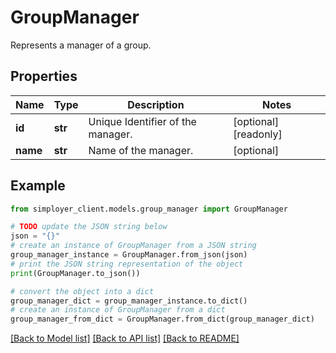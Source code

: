# GroupManager

Represents a manager of a group.

## Properties

Name | Type | Description | Notes
------------ | ------------- | ------------- | -------------
**id** | **str** | Unique Identifier of the manager. | [optional] [readonly] 
**name** | **str** | Name of the manager. | [optional] 

## Example

```python
from simployer_client.models.group_manager import GroupManager

# TODO update the JSON string below
json = "{}"
# create an instance of GroupManager from a JSON string
group_manager_instance = GroupManager.from_json(json)
# print the JSON string representation of the object
print(GroupManager.to_json())

# convert the object into a dict
group_manager_dict = group_manager_instance.to_dict()
# create an instance of GroupManager from a dict
group_manager_from_dict = GroupManager.from_dict(group_manager_dict)
```
[[Back to Model list]](../README.md#documentation-for-models) [[Back to API list]](../README.md#documentation-for-api-endpoints) [[Back to README]](../README.md)


